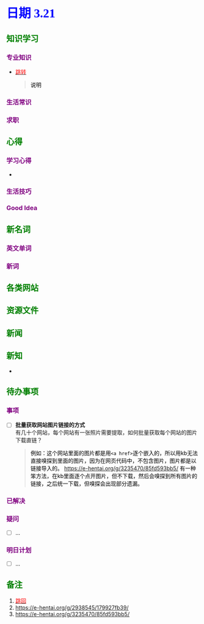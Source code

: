 ## <font color = blue face=楷体 size=6>日期 3.21 </font>

## <font color = green>知识学习 </font>
### <font color = purple>专业知识 </font>
+ <a id = "01-1">  [<font color = red>跳转</font>](#01-2)
   > <font color = o> 说明 </font>
### <font color = purple>生活常识 </font>

### <font color = purple>求职 </font>



## <font color = green>心得 </font>
### <font color = purple>学习心得 </font>
+ 
### <font color = purple>生活技巧 </font>

### <font color = purple>Good Idea </font>



## <font color = green>新名词 </font>
### <font color = purple>英文单词 </font>
### <font color = purple>新词 </font>



## <font color = green>各类网站 </font>


## <font color = green>资源文件 </font>


## <font color = green>新闻 </font>


## <font color = green>新知 </font>
+ 

## <font color = green>待办事项 </font>
### <font color = purple>事项 </font>
- [ ] **批量获取网站图片链接的方式**  
	有几十个网站，每个网站有一张照片需要提取，如何批量获取每个网站的图片下载直链？
	> <font color = o> 例如：这个网站里面的图片都是用`<a href>`逐个嵌入的，所以用kb无法直接嗅探到里面的图片，因为在网页代码中，不包含图片，图片都是以链接导入的。 https://e-hentai.org/g/3235470/85fd593bb5/ </font>
	<font color = o>有一种笨方法，在kb里面逐个点开图片，但不下载，然后会嗅探到所有图片的链接，之后统一下载，但嗅探会出现部分遗漏。

### <font color = purple>已解决 </font>
### <font color = purple>疑问 </font>
- [ ] ...
### <font color = purple>明日计划 </font>
- [ ] ...


## <font color = green>备注 </font>
  1. <a id ="01-2">[<font color = red>跳回</font>](#01-1)
  2. https://e-hentai.org/g/2938545/179927fb39/
  3. https://e-hentai.org/g/3235470/85fd593bb5/


<!--stackedit_data:
eyJoaXN0b3J5IjpbLTEzMzk3MzgzOCw5MjM4NzEwNDQsNzg5Nz
I0NTM5LC0xMDYwNjk2NjYxLC0xMDgyNDAwMzQzLDY2MDgwMjQ4
NywtMzIwNDYyOTgyLC0xNjMwMTE5NDUwXX0=
-->